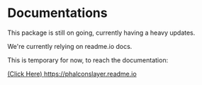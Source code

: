 # Documentations

This package is still on going, currently having a heavy updates.

We're currently relying on readme.io docs.

This is temporary for now, to reach the documentation:

<a href="https://phalconslayer.readme.io">(Click Here) https://phalconslayer.readme.io</a>

